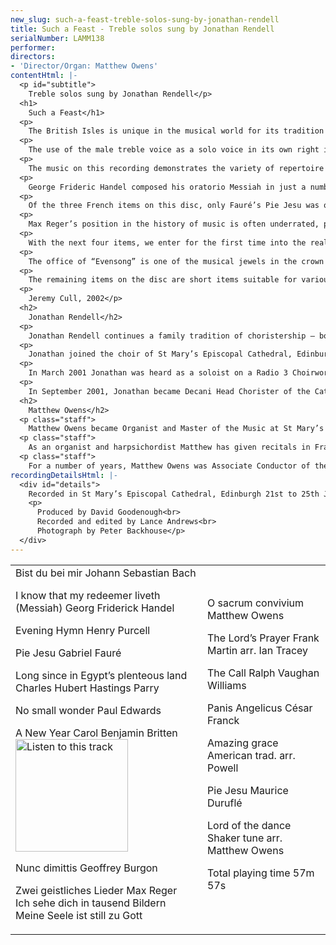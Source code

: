 ```yaml
---
new_slug: such-a-feast-treble-solos-sung-by-jonathan-rendell
title: Such a Feast - Treble solos sung by Jonathan Rendell
serialNumber: LAMM138
performer: 
directors:
- 'Director/Organ: Matthew Owens'
contentHtml: |-
  <p id="subtitle">
    Treble solos sung by Jonathan Rendell</p>
  <h1>
    Such a Feast</h1>
  <p>
    The British Isles is unique in the musical world for its tradition of Anglican cathedral music. This tradition is centuries old and musically diverse: from monastic Gregorian chant, via the splendours of the sixteenth-century English polyphonic school and the nineteenth-century choral Renaissance, to the present day, where music from other countries and religious traditions is embraced. One of the particular features of our cathedral music has been its use of all-male choirs that is to say tenors and basses, countertenors and boy trebles: this gives the choral sound a distinctive English quality that is unrivalled anywhere else in the world. (Happily, a growing number of cathedral choirs now employ girls voices as well as boys, to great effect, including St Mary’s Episcopal Cathedral in Edinburgh.)</p>
  <p>
    The use of the male treble voice as a solo voice in its own right is sadly not as popular now as it once used to be. In the 1920s and 30s many head choristers achieved near star status as their choirmasters proudly showcased their skills - one has only to think of Ernest Lough, who sang under George Thalben-Ball at the Temple Church; his recording of O for the Wings of a Dove is now a classic of its time and, some would say, has never been surpassed.</p>
  <p>
    The music on this recording demonstrates the variety of repertoire that is available for this medium, as sung by the head chorister and other choristers of St Mary’s Episcopal Cathedral in Edinburgh. Not surprisingly, there is an element of compromise in this selection: some of it was originally composed with a female soprano voice in mind, whilst other pieces are more conventionally sung by a choir of upper voices.</p>
  <p>
    George Frideric Handel composed his oratorio Messiah in just a number of weeks in 1741, and its first performance was given in Dublin in 1742. It has become a perennial Christmas favourite with choirs and choral societies around the world, and is easily Handel’s most popular work. The beautiful soprano aria I know that my Redeemer liveth begins the third part of the oratorio, immediately following the famous Hallelujah Chorus, and is a simple, yet profound statement of belief; in this recording it is performed with obbligato violin solo and continuo. Another work that has become a favourite in the repertoire is Bach’s Bist du bei mir, BWV508. Unlike Handel’s aria, this is not part of a larger work, nor is it attributed to Bach. It was, however, included in the Clavierbüchlein der Anna Magdalena Bach, a collection of miscellaneous keyboard pieces, chorales and arias that J.S.Bach collected for the musical instruction of his second wife. Various composers were represented, including some from the Bach family, as well as Johann Adoph Hasse, Christian Petzold and Gottfried Heinrich Stolzel; it was the latter who contributed Bist du bei mir as a simple vocal line with figured bass. As with a number of other pieces from that period, this aria has become associated, somewhat erroneously, with J.S.Bach! This performance uses continuo (organ and cello), as does that of Purcell’s Evening Hymn; this dates from c.1688 and uses a beautiful, valedictory poem by Fuller. Purcell sets this over a simple ground bass to great emotional effect; it ends with long, arching melismas on the single word “Hallelujah”.</p>
  <p>
    Of the three French items on this disc, only Fauré’s Pie Jesu was originally composed for a treble voice; it comes from his Requiem of 1887-88, and was first performed on 16th January 1888 at a funeral in the Parisian church of La Madeleine, where Fauré was choirmaster at the time. At this stage the work had only five movements (Introit et Kyrie, Sanctus, Pie Jesu, Agnus Dei &amp; In Paradisum), and was scored for a small ensemble of violas, cellos and basses, with harp, timpani and organ. The Pie Jesu is intimate and simple, and the vocal lines are interspersed with gently, rocking figuration from the strings. Duruflé’s Requiem was first performed in 1947, and takes the Fauré as its model, although it is no pastiche: Duruflé expands Fauré’s formal plan and is harmonically more forward-looking, using plainchant as his musical source material. The Pie Jesu is the musical and emotional heart of the work, and is an achingly beautiful setting of the plainchant for treble (originally mezzo-soprano) and solo cello. César Franck’s motet Panis Angelicus is usually performed as a choral item, although originally it was never intended to be sung by a choir: it was, in fact, a tenor solo that Franck included in his Messe à 3 voix (1872) for soprano, tenor and bass soloists, accompanied by harp, organ, cello and double bass. This performance recreates this somewhat with an accompaniment of organ and cello.</p>
  <p>
    Max Reger’s position in the history of music is often underrated, partly because his own extraordinary talents were eclipsed by the more turbulent changes in the musical landscape at the time. His highly chromatic and texturally dense language would not have found favour with the advance of the Second Viennese School, although in many ways he was both the natural successor to the late nineteenth-century tradition laid down by Brahms, Mahler and Wagner, and a forerunner to early twentieth-century modernism (Strauss, Schoenberg etc). Reger is best known for his fine corpus of organ music, although there are many fine orchestral and chamber works; there are also a good many song cycles. His Zwei geistliches lieder date from 1907 and set two unrelated texts - one by Novalis (a.k.a. Friedrich von Hardenberg), the other a paraphrase of verses from Psalm 62; although simple and reflective, they display Reger’s harmonic style to good effect.</p>
  <p>
    With the next four items, we enter for the first time into the realms of cathedral repertoire proper. After Jerusalem and the anthem Blest Pair of Sirens, Parry is best known for his tune to the hymn Dear Lord and Father of mankind. The music originates in his oratorio Judith (1888), and is a tender ballad (Long since in Egypt’s plenteous land) sung by the queen to her children, reminding them of how God led the Israelites to safety. With the interludes and coda reinstated, this most familiar of melodies is given a new dimension, and, moreover, shows what influence the music of Brahms had on Parry. Ralph Vaughan Williams composed his Five Mystical Songs in 1911 to texts by the metaphysical poet George Herbert. The Call is the fourth of the set, and is usually sung by a baritone voice.</p>
  <p>
    The office of “Evensong” is one of the musical jewels in the crown of cathedral music, and the combination of psalms, responses and canticles all sung to a variety of music can be a most uplifting experience. One of the canticles prescribed for this service is the Nunc Dimittis, the song of Simeon taken from St Luke’s Gospel, after he had seen the infant Jesus presented in the Temple. The version included on this recording is not by a composer from the Anglican tradition, but by Geoffrey Burgon, a composer better-known for his incidental music for television, including the drama series Brideshead Revisited. His setting for treble voice and organ was the theme music for the 1979 TV series Tinker, Tailor, Soldier, Spy, and its haunting quality is the result of the abrupt shifts in tonality between phrases.</p>
  <p>
    The remaining items on the disc are short items suitable for various part of the church year. Benjamin Britten’s New Year Carol and Paul Edward’s No Small Wonder are simple, attractive strophic pieces applicable to the Christmas season. The setting of O Sacrum Convivium by Matthew Owens (the current Organist and Master of the Music at St Mary’s Cathedral) sets the Vespers antiphon for the Feast of Corpus Christi, and employs rich, French-style harmonies in the organ accompaniment to support the vocal line. The Swiss composer Frank Martin’s setting of the Lord’s Prayer uses repeated notes over undulating chordal harmony to create a calm, prayerful atmosphere. Finally, two well-known hymns are the basis for the colourful arrangements of Amazing Grace and Lord of the Dance by Powell and Matthew Owens respectively; both respond to the originals in an appropriate musical manner.</p>
  <p>
    Jeremy Cull, 2002</p>
  <h2>
    Jonathan Rendell</h2>
  <p>
    Jonathan Rendell continues a family tradition of choristership – both his Father and Grandfather were head choristers at Westminster Abbey. Jonathan was born in Windsor, Berkshire in 1988. Living in the cloisters at Windsor Castle, he spent his much of his early years listening to the choir at St George’s Chapel. He began his early music training on the piano and violin whilst at Trinity St Stephen Church of England School, Windsor. He became a member of the Berkshire Boys’ Choir with whom he sang until the family moved to Scotland.</p>
  <p>
    Jonathan joined the choir of St Mary’s Episcopal Cathedral, Edinburgh in 1999 singing over 250 services every year and taking part in the choir’s concerts, broadcasts and recordings. In July 2000 he played the part of Flavio in the Opera Theatre Company’s production of Handel’s Rodelinda at the Edinburgh Festival Theatre. He returned the following year as Cobweb in The Royal College of Music Benjamin Britten International Opera School’s highly acclaimed production of A Midsummer Night’s Dream. In December 2000 Jonathan represented St Mary’s Cathedral as treble soloist in a Raymond Gubbay Christmas Gala Concert at the Usher Hall with the Scottish Concert Orchestra and again in 2001 at the Royal Concert Hall, Glasgow, appearing alongside Ian McCaskill and Tim Brooke-Taylor respectively.</p>
  <p>
    In March 2001 Jonathan was heard as a soloist on a Radio 3 Choirworks Broadcast from Manchester’s Bridgewater Hall of Fauré’s Messe Basse, which the cathedral choir later recorded on the Lammas label to critical acclaim. During the Edinburgh Festival in 2001 Jonathan sang the boy’s solo role in the first performance of Dave Heath’s Requiem “The Beloved” which was recorded for release on the Blackbox label. He is also a soloist on a forthcoming disc of works by the Estonian composer, Arvo Pärt from whom St Mary’s Cathedral commissioned a setting of the Nunc dimittis.</p>
  <p>
    In September 2001, Jonathan became Decani Head Chorister of the Cathedral Choir. He has twice represented St Mary’s Music School in the Choir Schools Association Northern Division Annual Football Tournament, once as Captain. In September 2002 he took up an instrumental place at St Mary’s Music School, studying violin with Warren Jacobs.</p>
  <h2>
    Matthew Owens</h2>
  <p class="staff">
    Matthew Owens became Organist and Master of the Music at St Mary’s Cathedral, Edinburgh, in September 1999, at the age of 28. He is also a visiting Tutor in Organ Studies at the Royal Northern College of Music, Tutor in Organ Studies at St Mary’s Music School and Director of the Exon Singers. Born in Manchester, he studied at Chetham’s School of Music and was subsequently Organ Scholar at The Queen’s College, Oxford from where he graduated with honours in music and made his recording debut as a conductor on the ASV label at the age of 21. As a postgraduate he received the highest award for performance, the Professional Performance Diploma, with distinction, and won the college Bach prize at the Royal Northern College of Music; gained a Master’s Degree from the University of Manchester; won thirteen prizes in the diplomas of the Royal College of Organists and was awarded the Silver Medal of The Worshipful Company of Musicians. A Countess of Munster scholarship enabled Matthew to study with Jacques van Oortmerssen at the Sweelinck Conservatorium in Amsterdam in 1995 and in 1996 he was appointed Sub Organist of Manchester Cathedral. During his time in Manchester he broadcast twice weekly on BBC Radio 4’s Daily Service and was Tutor in Organ Studies at the RNCM and Chetham’s.</p>
  <p class="staff">
    As an organist and harpsichordist Matthew has given recitals in France and Switzerland and throughout the UK, including festival appearances at Lichfield, Newbury, Oxford and Peterborough and at venues such as St Paul’s Cathedral, Westminster Cathedral and St John’s Smith Square, and has given solo performances in New Zealand and Australia. As a conductor and solo organist he has premiered many works by leading composers including Gavin Bryars, Dave Heath, Francis Jackson, Gabriel Jackson, George Lloyd, Naji Hakim, James MacMillan, Arvo Pärt, Howard Skempton and Giles Swayne. He is increasingly active as a composer and some of his works have been recorded for commercial release.</p>
  <p class="staff">
    For a number of years, Matthew Owens was Associate Conductor of the National Youth Choir of Great Britain. In 1999, he made his professional orchestral conducting debut with the BT Scottish Ensemble and in July 2002, he made his Hungarian debut with the National Philharmonic Orchestra of Hungary. He regularly conducts the Orchestra of St Mary’s Music School (Scotland’s specialist music school) and with the Choir of St Mary’s Cathedral has made a number of highly acclaimed recordings.</p>
recordingDetailsHtml: |-
  <div id="details">
    Recorded in St Mary’s Episcopal Cathedral, Edinburgh 21st to 25th January 2002 by kind permission of the Provost.
    <p>
      Produced by David Goodenough<br>
      Recorded and edited by Lance Andrews<br>
      Photograph by Peter Backhouse</p>
  </div>
---
```


<table class="tracktable">
  <tbody>
    <tr>
      <td class="column1">
        <span class="trackname">Bist du bei mir</span><span class="composer"> Johann Sebastian Bach</span>
        <p>
          <span class="trackname">I know that my redeemer liveth (Messiah) </span> <span class="composer">Georg Friderick Handel</span></p>
        <p>
          <span class="trackname">Evening Hymn </span> <span class="composer">Henry Purcell</span></p>
        <p>
          <span class="trackname">Pie Jesu </span> <span class="composer">Gabriel Fauré</span></p>
        <p>
          <span class="trackname">Long since in Egypt’s plenteous land </span> <span class="composer">Charles Hubert Hastings Parry</span></p>
        <p>
          <span class="trackname">No small wonder</span><span class="composer"> Paul Edwards</span></p>
        <p>
          <span class="trackname">A New Year Carol </span> <span class="composer">Benjamin Britten</span><a href="carol.ram"><img alt="Listen to this track" src="/web/20160407191640im_/http://www.lammas.co.uk/images/listen.gif" width="180"></a></p>
        <p>
          <span class="trackname">Nunc dimittis</span><span class="composer"> Geoffrey Burgon</span></p>
        <p>
          <span class="trackname">Zwei geistliches Lieder </span> <span class="composer">Max Reger</span><br>
          <span class="trackname"> Ich sehe dich in tausend Bildern<br>
            Meine Seele ist still zu Gott</span></p>
      </td>
      <td class="column2">
        <span class="trackname">O sacrum convivium </span> <span class="composer">Matthew Owens</span>
        <p>
          <span class="trackname">The Lord’s Prayer </span> <span class="composer">Frank Martin arr. Ian Tracey</span></p>
        <p>
          <span class="trackname">The Call </span> <span class="composer">Ralph Vaughan Williams</span></p>
        <p>
          <span class="trackname">Panis Angelicus </span> <span class="composer">César Franck</span></p>
        <p>
          <span class="trackname">Amazing grace </span> <span class="composer">American trad. arr. Powell</span></p>
        <p>
          <span class="trackname">Pie Jesu </span> <span class="composer">Maurice Duruflé</span></p>
        <p>
          <span class="trackname">Lord of the dance </span> <span class="composer">Shaker tune arr. Matthew Owens</span></p>
        <p>						<span id="playingtime">Total playing time 57m 57s</span></p>
      </td>
    </tr>
  </tbody>
</table>
